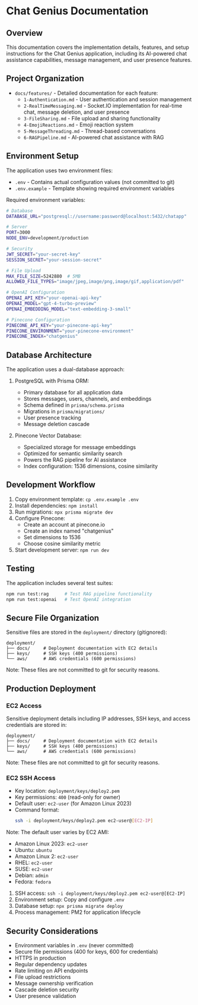# Chat Genius Documentation

## Overview

This documentation covers the implementation details, features, and setup instructions for the Chat Genius application, including its AI-powered chat assistance capabilities, message management, and user presence features.

## Project Organization

- `docs/features/` - Detailed documentation for each feature:
  - `1-Authentication.md` - User authentication and session management
  - `2-RealTimeMessaging.md` - Socket.IO implementation for real-time chat, message deletion, and user presence
  - `3-FileSharing.md` - File upload and sharing functionality
  - `4-EmojiReactions.md` - Emoji reaction system
  - `5-MessageThreading.md` - Thread-based conversations
  - `6-RAGPipeline.md` - AI-powered chat assistance with RAG

## Environment Setup

The application uses two environment files:
- `.env` - Contains actual configuration values (not committed to git)
- `.env.example` - Template showing required environment variables

Required environment variables:
```bash
# Database
DATABASE_URL="postgresql://username:password@localhost:5432/chatapp"

# Server
PORT=3000
NODE_ENV=development/production

# Security
JWT_SECRET="your-secret-key"
SESSION_SECRET="your-session-secret"

# File Upload
MAX_FILE_SIZE=5242880  # 5MB
ALLOWED_FILE_TYPES="image/jpeg,image/png,image/gif,application/pdf"

# OpenAI Configuration
OPENAI_API_KEY="your-openai-api-key"
OPENAI_MODEL="gpt-4-turbo-preview"
OPENAI_EMBEDDING_MODEL="text-embedding-3-small"

# Pinecone Configuration
PINECONE_API_KEY="your-pinecone-api-key"
PINECONE_ENVIRONMENT="your-pinecone-environment"
PINECONE_INDEX="chatgenius"
```

## Database Architecture

The application uses a dual-database approach:
1. PostgreSQL with Prisma ORM:
   - Primary database for all application data
   - Stores messages, users, channels, and embeddings
   - Schema defined in `prisma/schema.prisma`
   - Migrations in `prisma/migrations/`
   - User presence tracking
   - Message deletion cascade

2. Pinecone Vector Database:
   - Specialized storage for message embeddings
   - Optimized for semantic similarity search
   - Powers the RAG pipeline for AI assistance
   - Index configuration: 1536 dimensions, cosine similarity

## Development Workflow

1. Copy environment template: `cp .env.example .env`
2. Install dependencies: `npm install`
3. Run migrations: `npx prisma migrate dev`
4. Configure Pinecone:
   - Create an account at pinecone.io
   - Create an index named "chatgenius"
   - Set dimensions to 1536
   - Choose cosine similarity metric
5. Start development server: `npm run dev`

## Testing

The application includes several test suites:
```bash
npm run test:rag      # Test RAG pipeline functionality
npm run test:openai   # Test OpenAI integration
```

## Secure File Organization

Sensitive files are stored in the `deployment/` directory (gitignored):
```
deployment/
├── docs/     # Deployment documentation with EC2 details
├── keys/     # SSH keys (400 permissions)
└── aws/      # AWS credentials (600 permissions)
```

Note: These files are not committed to git for security reasons.

## Production Deployment

### EC2 Access
Sensitive deployment details including IP addresses, SSH keys, and access credentials are stored in:
```
deployment/
├── docs/     # Deployment documentation with EC2 details
├── keys/     # SSH keys (400 permissions)
└── aws/      # AWS credentials (600 permissions)
```

Note: These files are not committed to git for security reasons.

### EC2 SSH Access
- Key location: `deployment/keys/deploy2.pem`
- Key permissions: `400` (read-only for owner)
- Default user: `ec2-user` (for Amazon Linux 2023)
- Command format:
  ```bash
  ssh -i deployment/keys/deploy2.pem ec2-user@[EC2-IP]
  ```

Note: The default user varies by EC2 AMI:
- Amazon Linux 2023: `ec2-user`
- Ubuntu: `ubuntu`
- Amazon Linux 2: `ec2-user`
- RHEL: `ec2-user`
- SUSE: `ec2-user`
- Debian: `admin`
- Fedora: `fedora`

1. SSH access: `ssh -i deployment/keys/deploy2.pem ec2-user@[EC2-IP]`
2. Environment setup: Copy and configure `.env`
3. Database setup: `npx prisma migrate deploy`
4. Process management: PM2 for application lifecycle

## Security Considerations

- Environment variables in `.env` (never committed)
- Secure file permissions (400 for keys, 600 for credentials)
- HTTPS in production
- Regular dependency updates
- Rate limiting on API endpoints
- File upload restrictions
- Message ownership verification
- Cascade deletion security
- User presence validation 